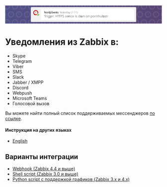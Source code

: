 ![header](../../images/header.svg)

# Уведомления из Zabbix в:

- Skype
- Telegram
- Viber
- SMS
- Slack
- Jabber / XMPP
- Discord
- Webpush
- Microsoft Teams
- Голосовой вызов

Вы можете найти полный список поддерживаемых мессенджеров [по ссылке](https://notify.events/ru-RU/features).

#### Инструкция на других языках

- [English](../../README.md)

## Варианты интеграции

- [Webhook (Zabbix 4.4 и выше)](webhook.md)
- [Shell script (Zabbix 3.0 и выше)](script.md)
- [Python script с поддержкой графиков (Zabbix 3.x и 4.x)](chart.md)
